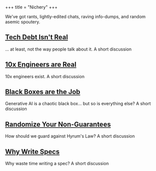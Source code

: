 +++
title = "Nichery"
+++

We've got rants, lightly-edited chats, raving info-dumps, and random asemic spoutery.

## [Tech Debt Isn't Real](@/2023-08-23_tech_debt.md)
... at least, not the way people talk about it. A short discussion

## [10x Engineers are Real](@/2023-08-22_10x_engineers.md)
10x engineers exist. A short discussion

## [Black Boxes are the Job](@/2023-08-21_ai_black_box.md)
Generative AI is a chaotic black box... but so is everything else? A short discussion

## [Randomize Your Non-Guarantees](@/2023-08-18_randomize_behaviors.md)
How should we guard against Hyrum's Law? A short discussion

## [Why Write Specs](@/2023-08-17_why_write_specs.md)
Why waste time writing a spec? A short discussion


<!-- ## [CRDT Info Dump](@/2023-07-13_CRDT_dump.md) -->
<!-- After hyperfocusing on CRDTs for a few months, I collected the involuntarily-received info dumps I sent to friends and then lightly edited them into a... somewhat coherent train of thought? :sweat_smile: -->
